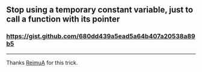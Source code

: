 Stop using a temporary constant variable, just to call a function with its pointer
---------------

### https://gist.github.com/680dd439a5ead5a64b407a20538a89b5
---------------


Thanks [ReimuA](https://github.com/ReimuA) for this trick.
